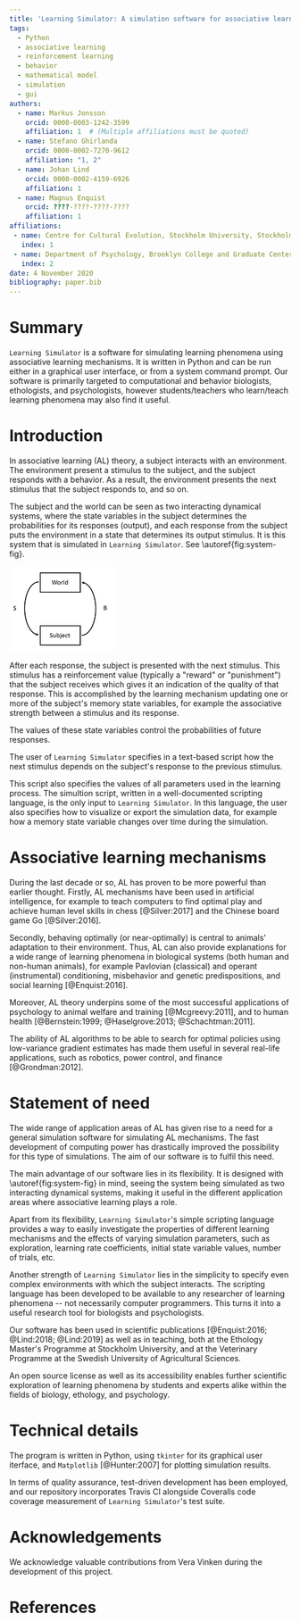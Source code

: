 ```yaml
---
title: 'Learning Simulator: A simulation software for associative learning'
tags:
  - Python
  - associative learning
  - reinforcement learning
  - behavior
  - mathematical model
  - simulation
  - gui
authors:
  - name: Markus Jonsson
    orcid: 0000-0003-1242-3599
    affiliation: 1  # (Multiple affiliations must be quoted)
  - name: Stefano Ghirlanda
    orcid: 0000-0002-7270-9612
    affiliation: "1, 2"
  - name: Johan Lind
    orcid: 0000-0002-4159-6926
    affiliation: 1
  - name: Magnus Enquist
    orcid: ????-????-????-????
    affiliation: 1
affiliations:
 - name: Centre for Cultural Evolution, Stockholm University, Stockholm, Sweden
   index: 1
 - name: Department of Psychology, Brooklyn College and Graduate Center, CUNY, New York, NY, USA
   index: 2
date: 4 November 2020
bibliography: paper.bib
---
```


# Summary

`Learning Simulator` is a software for simulating learning phenomena using
associative learning mechanisms. It is written in Python and can be run either in a graphical
user interface, or from a system command prompt. 
Our software is primarily targeted to computational and behavior biologists, ethologists,
and psychologists, however students/teachers who learn/teach learning phenomena may also
find it useful.

# Introduction

In associative learning (AL) theory, a subject interacts with an environment.
The environment present a stimulus to the subject, and the subject responds
with a behavior. As a result, the environment presents the next stimulus
that the subject responds to, and so on.

The subject and the world can be seen as two interacting dynamical systems,
where the state variables in the subject determines the probabilities for
its responses (output), and each response from the subject puts the environment
in a state that determines its output stimulus. It is this system that is
simulated in `Learning Simulator`. See \autoref{fig:system-fig}.

![The subject and the environment are two interacting dynamical systems.\label{fig:system-fig}](system-fig.png)

After each response, the subject is presented with the next stimulus. This stimulus has a 
reinforcement value (typically a "reward" or "punishment") that the subject receives
which gives it an indication of the quality of that response. 
This is accomplished by the learning mechanism updating one or more of
the subject's memory state
variables, for example the associative strength between a stimulus
and its response. 
<!---
the behavior with which the subject responded.
-->
The values of these state variables control the
probabilities of future responses.

The user of `Learning Simulator` specifies in a text-based script how the next
stimulus depends on the subject's response to the previous stimulus.
<!---
Conversely, `Learning Simulator` also implements the stochastic decision
function that determines how the subject's response depends on the presented
stimulus.
-->
This script also specifies the values of all parameters used
in the learning process.
The simultion script, written in a well-documented scripting language,
is the only input to `Learning Simulator`. In this language,
the user also specifies how to visualize or export the simulation data,
for example how a memory state variable changes over time during the simulation.

# Associative learning mechanisms

During the last decade or so, AL has proven to be more powerful than earlier thought.
Firstly, AL mechanisms have been used in artificial intelligence,
for example to teach computers to find optimal play and achieve human
level skills in chess [@Silver:2017] and the Chinese board game Go [@Silver:2016].

Secondly, behaving optimally (or near-optimally) is central to animals' adaptation
to their environment. Thus, AL can also provide explanations for a wide range of
learning phenomena in biological systems (both human and non-human
animals), for example Pavlovian (classical) and operant (instrumental) conditioning,
misbehavior and genetic predispositions, and social learning [@Enquist:2016].

Moreover, AL theory underpins some of the most successful applications
of psychology to animal welfare and training [@Mcgreevy:2011], and to
human health [@Bernstein:1999; @Haselgrove:2013; @Schachtman:2011].

The ability of AL algorithms to be able to search for optimal policies using
low-variance gradient estimates has made them useful in several real-life
applications, such as robotics, power control, and finance [@Grondman:2012].

# Statement of need

The wide range of application areas of AL has given rise to a need
for a general simulation software for simulating AL mechanisms.
The fast development of computing power has drastically improved the possibility
for this type of simulations. The aim of our software is to fulfil this need.

The main advantage of our software lies in its flexibility. It is designed with \autoref{fig:system-fig}
in mind, seeing the system being simulated as two interacting dynamical systems,
making it useful in the different application areas where associative learning plays a role.

Apart from its flexibility, `Learning Simulator`'s simple scripting language provides a way to easily investigate
the properties of different learning mechanisms and the effects of varying simulation parameters, such as
exploration, learning rate coefficients, initial state variable values,
number of trials, etc. 

Another strength of `Learning Simulator` lies in the simplicity to specify even complex
environments with which the subject interacts. The scripting language has been
developed to be available to any researcher of learning phenomena -- not necessarily
computer programmers. This turns it into a useful research tool for biologists and
psychologists.

<!---
, which enables scientific exploration of learning phenomena by students
and experts alike.
-->

Our software has been
used in scientific publications [@Enquist:2016; @Lind:2018; @Lind:2019]
as well as in teaching, 
both at the Ethology Master's Programme at Stockholm University, and
at the Veterinary Programme at the Swedish University of Agricultural Sciences.

<!---
Our software can also potentially be applied to animal welfare in terms of experiment planning,
and understanding/avoiding stereotypic behavior,
as well as in clinical psychology in terms of planning of treatments for phobias, for example.

An open source license as well as its accessibility recommend `Learning Simulator` as a practical tool for biology, ethology, and
psychology students
enables scientific exploration of learning phenomena by students
and experts alike.
-->

An open source license as well as its accessibility enables further scientific exploration of learning phenomena by students
and experts alike within the fields of biology, ethology, and psychology.


# Technical details

The program is written in Python, using `tkinter` for its graphical user iterface, and `Matplotlib` [@Hunter:2007]
for plotting simulation results.

In terms of quality assurance, test-driven development has been employed, and
our repository incorporates Travis CI alongside Coveralls code coverage measurement of `Learning Simulator`'s test suite.

<!---
 finding the balance between exploration and exploitation, time to convergence,
 been used in animal learning studies
 to explain flexible behavior in non-human animals.
 A wide range of learning phenomena
-->

<!---
# Citations

Citations to entries in paper.bib should be in
[rMarkdown](http://rmarkdown.rstudio.com/authoring_bibliographies_and_citations.html)
format.

If you want to cite a software repository URL (e.g. something on GitHub without a preferred
citation) then you can do it with the example BibTeX entry below for @fidgit.

For a quick reference, the following citation commands can be used:
- `@author:2001`  ->  "Author et al. (2001)"
- `[@author:2001]` -> "(Author et al., 2001)"
- `[@author1:2001; @author2:2001]` -> "(Author1 et al., 2001; Author2 et al., 2002)"
-->

# Acknowledgements

We acknowledge valuable contributions from Vera Vinken during the development of this project.


# References
